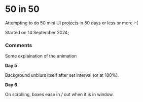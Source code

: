 # 50 in 50

Attempting to do 50 mini UI projects in 50 days or less or more :-)

Started on 14 September 2024;


### Comments
Some explaination of the animation

**Day 5**

Background unblurs itself after set interval (or at 100%).

**Day 6**

On scrolling, boxes ease in / out when it is in window.
